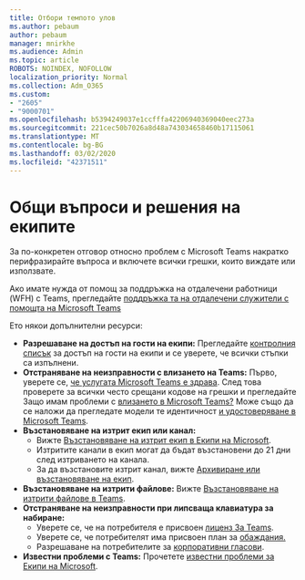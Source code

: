 ```yaml
---
title: Отбори темпото улов
ms.author: pebaum
author: pebaum
manager: mnirkhe
ms.audience: Admin
ms.topic: article
ROBOTS: NOINDEX, NOFOLLOW
localization_priority: Normal
ms.collection: Adm_O365
ms.custom:
- "2605"
- "9000701"
ms.openlocfilehash: b5394249037e1ccfffa42206940369040eec273a
ms.sourcegitcommit: 221cec50b7026a8d48a743034658460b17115061
ms.translationtype: MT
ms.contentlocale: bg-BG
ms.lasthandoff: 03/02/2020
ms.locfileid: "42371511"
---
```

# <a name="teams-common-issues-and-resolutions"></a>Общи въпроси и решения на екипите

За по-конкретен отговор относно проблем с Microsoft Teams накратко перифразирайте въпроса и включете всички грешки, които виждате или използвате.

Ако имате нужда от помощ за поддръжка на отдалечени работници (WFH) с Teams, прегледайте [поддръжка та на отдалечени служители с помощта на Microsoft Teams](https://docs.microsoft.com/microsoftteams/support-remote-work-with-teams)

Ето някои допълнителни ресурси:

- **Разрешаване на достъп на гости на екипи:** Прегледайте [контролния списък](https://docs.microsoft.com/microsoftteams/guest-access-checklist) за достъп на гости на екипи и се уверете, че всички стъпки са изпълнени.
- **Отстраняване на неизправности с влизането на Teams:** Първо, уверете се, [че услугата Microsoft Teams е здрава](https://admin.microsoft.com/Adminportal/Home?source=applauncher#/servicehealth). След това проверете за всички често срещани кодове на грешки и прегледайте Защо имам проблеми с [влизането в Microsoft Teams?](https://support.office.com/article/a02f683b-61a3-4008-9447-ee60c5593b0f)  Може също да се наложи да прегледате модели те идентичност [и удостоверяване в Microsoft Teams](https://docs.microsoft.com/MicrosoftTeams/identify-models-authentication).
- **Възстановяване на изтрит екип или канал:** 
    - Вижте [Възстановяване на изтрит екип в Екипи на Microsoft](https://blogs.technet.microsoft.com/skypehybridguy/2017/07/23/restoring-a-deleted-team-in-microsoft-teams/).
    - Изтритите канали в екип могат да бъдат възстановени до 21 дни след изтриването на канала. 
    - За да възстановите изтрит канал, вижте [Архивиране или възстановяване на екип](https://support.office.com/article/archive-or-restore-a-team-dc161cfd-b328-440f-974b-5da5bd98b5a7).
- **Възстановяване на изтрити файлове:** Вижте [Възстановяване на изтрити файлове в Teams](https://support.office.com/article/recover-deleted-files-in-teams-a591d771-89a6-49e2-ab7e-271936fe3c4e).
- **Отстраняване на неизправности при липсваща клавиатура за набиране:**  
    - Уверете се, че на потребителя е присвоен [лиценз За Teams](https://docs.microsoft.com/MicrosoftTeams/assign-teams-licenses).
    - Уверете се, че потребителят има присвоен план за [обаждания.](https://docs.microsoft.com/MicrosoftTeams/calling-plan-landing-page)
    - Разрешаване на потребителите за [корпоративни гласови](https://docs.microsoft.com/skypeforbusiness/skype-for-business-hybrid-solutions/plan-your-phone-system-cloud-pbx-solution/enable-users-for-enterprise-voice-online-and-phone-system-voicemail#to-enable-your-users-for-phone-system-in-office-365-voice-and-voicemail).
- **Известни проблеми с Teams:** Прочетете [известни проблеми за Екипи на Microsoft](https://docs.microsoft.com/microsoftteams/known-issues).